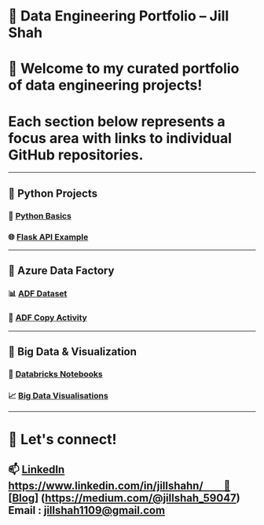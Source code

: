 # 💼 Data Engineering Portfolio – Jill Shah

# 👋 Welcome to my curated portfolio of data engineering projects!  
# Each section below represents a focus area with links to individual GitHub repositories.

---

## 📂 Python Projects
### 🐍 [Python Basics](https://github.com/JillShah11/python)  
### 🌐 [Flask API Example](https://github.com/JillShah11/Python_Flask)

---

## 📂 Azure Data Factory
### 📊 [ADF Dataset](https://github.com/JillShah11/ADF_Dataset)  
### 🔄 [ADF Copy Activity](https://github.com/JillShah11/ADF_COPY_ACTIVTY)

---

## 📂 Big Data & Visualization
### 🧪 [Databricks Notebooks](https://github.com/JillShah11/Databricks-Notebook)  
### 📈 [Big Data Visualisations](https://github.com/JillShah11/Visualisations_Big_Data)

---

# 🔗 Let's connect!
## 📫 [LinkedIn](#) https://www.linkedin.com/in/jillshahn/  🧠 [[Blog](#)] (https://medium.com/@jillshah_59047) Email : jillshah1109@gmail.com


